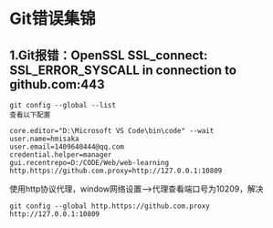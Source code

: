 # Git错误集锦

## 1.Git报错：OpenSSL SSL_connect: SSL_ERROR_SYSCALL in connection to github.com:443

```shell
git config --global --list
查看以下配置
```

```shell
core.editor="D:\Microsoft VS Code\bin\code" --wait
user.name=hmisaka
user.email=1409640444@qq.com
credential.helper=manager
gui.recentrepo=D:/CODE/Web/web-learning
http.https://github.com.proxy=http://127.0.0.1:10809
```

使用http协议代理，window网络设置-->代理查看端口号为10209，解决

```shell 
git config --global http.https://github.com.proxy http://127.0.0.1:10809
```

